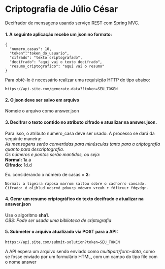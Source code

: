 # Criptografia de Júlio César
Decifrador de mensagens usando serviço REST com Spring MVC.

#### 1. A seguinte aplicação recebe um json no formato:
```
{
  "numero_casas": 10,
  "token":"token_do_usuario",
  "cifrado": "texto criptografado",
  "decifrado": "aqui vai o texto decifrado",
  "resumo_criptografico": "aqui vai o resumo"
}
```

Para obtê-lo é necessário realizar uma requisição HTTP do tipo abaixo:  
```
https://api.site.com/generate-data??token=SEU_TOKEN
```

#### 2. O json deve ser salvo em arquivo
Nomeie o arquivo como answer.json

#### 3. Decifrar o texto contido no atributo cifrado e atualizar na answer.json. 
Para isso, o atributo numero_casa deve ser usado. A processo se dará da seguinte maneira:  
*As mensagens serão convertidas para minúsculas tanto para a criptografia quanto para descriptografia.*  
*Os números e pontos serão mantidos, ou seja:*  
**Normal:** 1a.a  
**Cifrado:** 1d.d  

Ex. considerando o número de casas = **3**:
```
Normal: a ligeira raposa marrom saltou sobre o cachorro cansado.
Cifrado: d oljhlud udsrvd pduurp vdowrx vreuh r fdfkruur fdqvdgr.
```
#### 4. Gerar um resumo criptográfico do texto decifrado e atualizar na answer.json
Use o algoritmo **sha1**.  
*OBS: Pode ser usada uma biblioteca de criptografia*

#### 5. Submeter o arquivo atualizado via POST para a API:
```
https://api.site.com/submit-solution?token=SEU_TOKEN
```
A API espera um arquivo sendo enviado como *multipart/form-data*, como se fosse enviado por um formulário HTML, com um campo do tipo file com o nome answer
